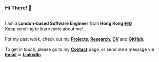 ### Hi There! 👋
\
I am a **London-based Software Engineer** from **Hong Kong 🇭🇰**
\
Keep scrolling to learn more about me!
\
\
For my past work, check out my **[Projects](/projects "Projects")**, **[Research](/research "Research")**, **[CV](/assets/mikee-chong-cv.pdf "CV")** and **[GitHub](https://github.com/mikeeech "Mikee's GitHub")**.
\
\
To get in touch, please go to my **[Contact](/contact)** page, or send me a message via **[Email](mailto:hello@mikee-chong.com)** or **[LinkedIn](https://www.linkedin.com/in/mikeechong/)**.
